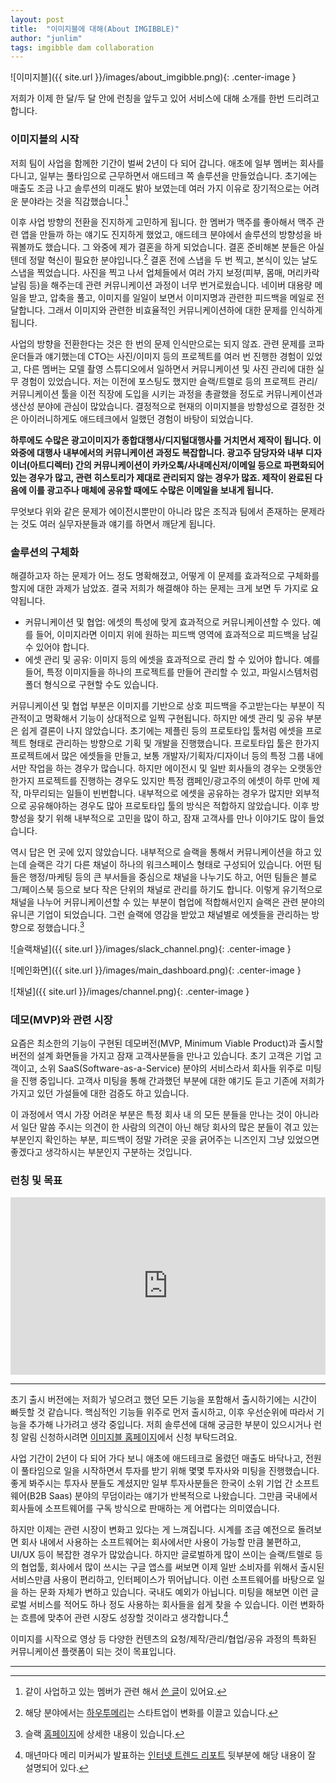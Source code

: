 ```yaml
---
layout: post
title:  "이미지블에 대해(About IMGIBBLE)"
author: "junlim"
tags: imgibble dam collaboration
---
```


![이미지블]({{ site.url }}/images/about_imgibble.png){: .center-image }

저희가 이제 한 달/두 달 안에 런칭을 앞두고 있어 서비스에 대해 소개를 한번 드리려고 합니다.

### 이미지블의 시작

저희 팀이 사업을 함께한 기간이 벌써 2년이 다 되어 갑니다. 애초에 일부 멤버는 회사를 다니고, 일부는 풀타임으로 근무하면서 애드테크 쪽 솔루션을 만들었습니다. 초기에는 매출도 조금 나고 솔루션의 미래도 밝아 보였는데 여러 가지 이유로 장기적으로는 어려운 분야라는 것을 직감했습니다.[^1]

이후 사업 방향의 전환을 진지하게 고민하게 됩니다. 한 멤버가 맥주를 좋아해서 맥주 관련 앱을 만들까 하는 얘기도 진지하게 했었고, 애드테크 분야에서 솔루션의 방향성을 바꿔볼까도 했습니다. 그 와중에 제가 결혼을 하게 되었습니다. 결혼 준비해본 분들은 아실 텐데 정말 혁신이 필요한 분야입니다.[^2] 결혼 전에 스냅을 두 번 찍고, 본식이 있는 날도 스냅을 찍었습니다. 사진을 찍고 나서 업체들에서 여러 가지 보정(피부, 몸매, 머리카락 날림 등)을 해주는데 관련 커뮤니케이션 과정이 너무 번거로웠습니다. 네이버 대용량 메일을 받고, 압축을 풀고, 이미지를 일일이 보면서 이미지명과 관련한 피드백을 메일로 전달합니다. 그래서 이미지와 관련한 비효율적인 커뮤니케이션하에 대한 문제를 인식하게 됩니다.

사업의 방향을 전환한다는 것은 한 번의 문제 인식만으로는 되지 않죠. 관련 문제를 코파운더들과 얘기했는데 CTO는 사진/이미지 등의 프로젝트를 여러 번 진행한 경험이 있었고, 다른 멤버는 모델 촬영 스튜디오에서 일하면서 커뮤니케이션 및 사진 관리에 대한 실무 경험이 있었습니다. 저는 이전에 포스팅도 했지만 슬랙/트렐로 등의 프로젝트 관리/커뮤니케이션 툴을 이전 직장에 도입을 시키는 과정을 총괄했을 정도로 커뮤니케이션과 생산성 분야에 관심이 많았습니다. 결정적으로 현재의 이미지블을 방향성으로 결정한 것은 아이러니하게도 애드테크에서 일했던 경험이 바탕이 되었습니다.

**하루에도 수많은 광고이미지가 종합대행사/디지털대행사를 거치면서 제작이 됩니다. 이 와중에 대행사 내부에서의 커뮤니케이션 과정도 복잡합니다. 광고주 담당자와 내부 디자이너(아트디렉터) 간의 커뮤니케이션이 카카오톡/사내메신저/이메일 등으로 파편화되어 있는 경우가 많고, 관련 히스토리가 제대로 관리되지 않는 경우가 많죠. 제작이 완료된 다음에 이를 광고주나 매체에 공유할 때에도 수많은 이메일을 보내게 됩니다.**

무엇보다 위와 같은 문제가 에이전시뿐만이 아니라 많은 조직과 팀에서 존재하는 문제라는 것도 여러 실무자분들과 얘기를 하면서 깨닫게 됩니다.

### 솔루션의 구체화
해결하고자 하는 문제가 어느 정도 명확해졌고, 어떻게 이 문제를 효과적으로 구체화를 할지에 대한 과제가 남았죠. 결국 저희가 해결해야 하는 문제는 크게 보면 두 가지로 요약됩니다.

- 커뮤니케이션 및 협업: 에셋의 특성에 맞게 효과적으로 커뮤니케이션할 수 있다. 예를 들어, 이미지라면 이미지 위에 원하는 피드백 영역에 효과적으로 피드백을 남길 수 있어야 합니다.
- 에셋 관리 및 공유: 이미지 등의 에셋을 효과적으로 관리 할 수 있어야 합니다. 예를 들어, 특정 이미지들을 하나의 프로젝트를 만들어 관리할 수 있고, 파일시스템처럼 폴더 형식으로 구현할 수도 있습니다.

커뮤니케이션  및 협업 부분은 이미지를 기반으로 상호 피드백을 주고받는다는 부분이 직관적이고 명확해서 기능이 상대적으로 일찍 구현됩니다. 하지만 에셋 관리 및 공유 부분은 쉽게 결론이 나지 않았습니다. 초기에는 제플린 등의 프로토타입 툴처럼 에셋을 프로젝트 형태로 관리하는 방향으로 기획 및 개발을 진행했습니다. 프로토타입 툴은 한가지 프로젝트에서 많은 에셋들을 만들고, 보통 개발자/기획자/디자이너 등의 특정 그룹 내에서만 작업을 하는 경우가 많습니다. 하지만 에이전시 및 일반 회사들의 경우는 오랫동안 한가지 프로젝트를 진행하는 경우도 있지만 특정 캠페인/광고주의 에셋이 하루 만에 제작, 마무리되는 일들이 빈번합니다. 내부적으로 에셋을 공유하는 경우가 많지만 외부적으로 공유해야하는 경우도 많아 프로토타입 툴의 방식은 적합하지 않았습니다. 이후 방향성을 찾기 위해 내부적으로 고민을 많이 하고, 잠재 고객사를 만나 이야기도 많이 들었습니다.

역시 답은 먼 곳에 있지 않았습니다. 내부적으로 슬랙을 통해서 커뮤니케이션을 하고 있는데 슬랙은 각기 다른 채널이 하나의 워크스페이스 형태로 구성되어 있습니다. 어떤 팀들은 행정/마케팅 등의 큰 부서들을 중심으로 채널을 나누기도 하고, 어떤 팀들은 블로그/페이스북 등으로 보다 작은 단위의 채널로 관리를 하기도 합니다. 이렇게 유기적으로 채널을 나누어 커뮤니케이션할 수 있는 부분이 협업에 적합해서인지 슬랙은 관련 분야의 유니콘 기업이 되었습니다. 그런 슬랙에 영감을 받았고 채널별로 에셋들을 관리하는 방향으로 정했습니다.[^3]

![슬랙채널]({{ site.url }}/images/slack_channel.png){: .center-image }


![메인화면]({{ site.url }}/images/main_dashboard.png){: .center-image }


![채널]({{ site.url }}/images/channel.png){: .center-image }

### 데모(MVP)와 관련 시장
요즘은 최소한의 기능이 구현된 데모버전(MVP, Minimum Viable Product)과 출시할 버전의 설계 화면들을 가지고 잠재 고객사분들을 만나고 있습니다. 초기 고객은 기업 고객이고, 소위 SaaS(Software-as-a-Service) 분야의 서비스라서 회사들 위주로 미팅을 진행 중입니다. 고객사 미팅을 통해 간과했던 부분에 대한 얘기도 듣고 기존에 저희가 가지고 있던 가설들에 대한 검증도 하고 있습니다.

이 과정에서 역시 가장 어려운 부분은 특정 회사 내 의 모든 분들을 만나는 것이 아니라서 일단 말씀 주시는 의견이 한 사람의 의견이 아닌 해당 회사의 많은 분들이 겪고 있는 부분인지 확인하는 부분, 피드백이 정말 가려운 곳을 긁어주는 니즈인지 그냥 있었으면 좋겠다고 생각하시는 부분인지 구분하는 것입니다.

### 런칭 및 목표

<style>.embed-container { position: relative; padding-bottom: 56.25%; height: 0; overflow: hidden; max-width: 100%; } .embed-container iframe, .embed-container object, .embed-container embed { position: absolute; top: 0; left: 0; width: 100%; height: 100%; }</style><div class='embed-container'><iframe src='https://www.youtube.com/embed/CdQly0hjXb8' frameborder='0' allowfullscreen></iframe></div>
---
초기 출시 버전에는 저희가 넣으려고 했던 모든 기능을 포함해서 출시하기에는 시간이 빠듯할 것 같습니다. 핵심적인 기능들 위주로 먼저 출시하고, 이후 우선순위에 따라서 기능을 추가해 나가려고 생각 중입니다. 저희 솔루션에 대해 궁금한 부분이 있으시거나 런칭 알림 신청하시려면 [이미지블 홈페이지](https://www.imgibble.com/?utm_source=Blog&utm_medium=Jun&utm_campaign=Post)에서 신청 부탁드려요.

사업 기간이 2년이 다 되어 가다 보니 애초에 애드테크로 올렸던 매출도 바닥나고, 전원이 풀타임으로 일을 시작하면서 투자를 받기 위해 몇몇 투자사와 미팅을 진행했습니다. 좋게 봐주시는 투자사 분들도 계셨지만 일부 투자사분들은 한국이 소위 기업 간 소프트웨어(B2B Saas) 분야의 무덤이라는 얘기가 반복적으로 나왔습니다. 그만큼 국내에서 회사들에 소프트웨어를 구독 방식으로 판매하는 게 어렵다는 의미였습니다.

하지만 이제는 관련 시장이 변화고 있다는 게 느껴집니다. 시계를 조금 예전으로 돌려보면 회사 내에서 사용하는 소프트웨어는 회사에서만 사용이 가능할 만큼 불편하고, UI/UX 등이 복잡한 경우가 많았습니다. 하지만 글로벌하게 많이 쓰이는 슬랙/트렐로 등의 협업툴, 회사에서 많이 쓰시는 구글 앱스를 써보면 이제 일반 소비자를 위해서 출시된 서비스만큼 사용이 편리하고, 인터페이스가 뛰어납니다. 이런 소프트웨어를 바탕으로 일을 하는 문화 자체가 변하고 있습니다. 국내도 예외가 아닙니다. 미팅을 해보면 이런 글로벌 서비스를 적어도 하나 정도 사용하는 회사들을 쉽게 찾을 수 있습니다. 이런 변화하는 흐름에 맞추어 관련 시장도 성장할 것이라고 생각합니다.[^4]

이미지를 시작으로 영상 등 다양한 컨텐츠의 요청/제작/관리/협업/공유 과정의 특화된 커뮤니케이션 플랫폼이 되는 것이 목표입니다.

---

[^1]: 같이 사업하고 있는 멤버가 관련 해서 [쓴 글](http://saejunahn.com/221376650076)이 있어요.
[^2]: 해당 분야에서는 [하우투메리](http://how2marry.com)는 스타트업이 변화를 이끌고 있습니다.
[^3]: 슬랙 [홈페이지](https://slack.com/features)에 상세한 내용이 있습니다.
[^4]: 매년마다 메리 미커씨가 발표하는 [인터넷 트렌드 리포트](https://www.slideshare.net/kleinerperkins/internet-trends-report-2018-99574140/262) 뒷부분에 해당 내용이 잘 설명되어 있다.
